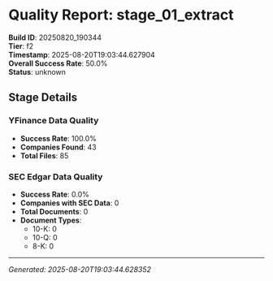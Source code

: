 # Quality Report: stage_01_extract

**Build ID**: 20250820_190344  
**Tier**: f2  
**Timestamp**: 2025-08-20T19:03:44.627904  
**Overall Success Rate**: 50.0%  
**Status**: unknown

## Stage Details

### YFinance Data Quality

- **Success Rate**: 100.0%
- **Companies Found**: 43
- **Total Files**: 85

### SEC Edgar Data Quality

- **Success Rate**: 0.0%
- **Companies with SEC Data**: 0
- **Total Documents**: 0
- **Document Types**:
  - 10-K: 0
  - 10-Q: 0
  - 8-K: 0

---
*Generated: 2025-08-20T19:03:44.628352*
